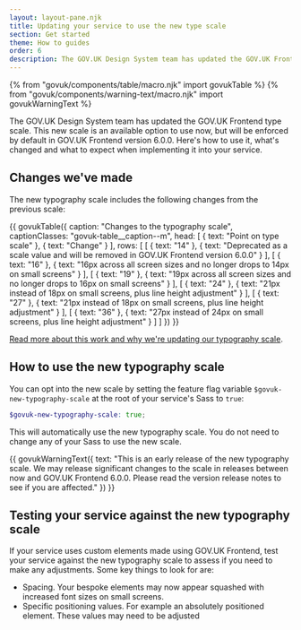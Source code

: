 ```yaml
---
layout: layout-pane.njk
title: Updating your service to use the new type scale
section: Get started
theme: How to guides
order: 6
description: The GOV.UK Design System team has updated the GOV.UK Frontend type scale. This new scale is an available option to use now, but will be enforced by default in GOV.UK Frontend version 6.0.0. Here's how to use it, what's changed and what to expect when implementing it into your service.
---
```


{% from "govuk/components/table/macro.njk" import govukTable %}
{% from "govuk/components/warning-text/macro.njk" import govukWarningText %}

The GOV.UK Design System team has updated the GOV.UK Frontend type scale. This new scale is an available option to use now, but will be enforced by default in GOV.UK Frontend version 6.0.0. Here's how to use it, what's changed and what to expect when implementing it into your service.

## Changes we've made
The new typography scale includes the following changes from the previous scale:

{{ govukTable({
    caption: "Changes to the typography scale",
    captionClasses: "govuk-table__caption--m",
    head: [
        {
            text: "Point on type scale"
        },
        {
            text: "Change"
        }
    ],
    rows: [
        [
            {
                text: "14"
            },
            {
                text: "Deprecated as a scale value and will be removed in GOV.UK Frontend version 6.0.0"
            }
        ],
        [
            {
                text: "16"
            },
            {
                text: "16px across all screen sizes and no longer drops to 14px on small screens"
            }
        ],
        [
            {
                text: "19"
            },
            {
                text: "19px across all screen sizes and no longer drops to 16px on small screens"
            }
        ],
        [
            {
                text: "24"
            },
            {
                text: "21px instead of 18px on small screens, plus line height adjustment"
            }
        ],
        [
            {
                text: "27"
            },
            {
                text: "21px instead of 18px on small screens, plus line height adjustment"
            }
        ],
        [
            {
                text: "36"
            },
            {
                text: "27px instead of 24px on small screens, plus line height adjustment"
            }
        ]
    ]
}) }}

[Read more about this work and why we're updating our typography scale](https://designnotes.blog.gov.uk/2022/12/12/making-the-gov-uk-frontend-typography-scale-more-accessible/).

## How to use the new typography scale
You can opt into the new scale by setting the feature flag variable `$govuk-new-typography-scale` at the root of your service's Sass to `true`:

```scss
$govuk-new-typography-scale: true;
```

This will automatically use the new typography scale. You do not need to change any of your Sass to use the new scale.

{{ govukWarningText({
  text: "This is an early release of the new typography scale. We may release significant changes to the scale in releases between now and GOV.UK Frontend 6.0.0. Please read the version release notes to see if you are affected."
}) }}

## Testing your service against the new typography scale
If your service uses custom elements made using GOV.UK Frontend, test your service against the new typography scale to assess if you need to make any adjustments. Some key things to look for are:

- Spacing. Your bespoke elements may now appear squashed with increased font sizes on small screens.
- Specific positioning values. For example an absolutely positioned element. These values may need to be adjusted 
